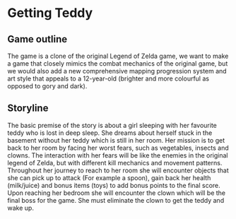 # Getting Teddy
## Game outline
The game is a clone of the original Legend of Zelda game, we want to make a game that closely mimics the combat mechanics of the original game, but we would also add a new comprehensive mapping progression system and art style that appeals to a 12-year-old (brighter and more colourful as opposed to gory and dark). 

## Storyline
The basic premise of the story is about a girl sleeping with her favourite teddy who is lost in deep sleep. She dreams about herself stuck in the basement without her teddy which is still in her room. Her mission is to get back to her room by facing her worst fears, such as vegetables, insects and clowns. The interaction with her fears will be like the enemies in the original legend of Zelda, but with different kill mechanics and movement patterns. Throughout her journey to reach to her room she will encounter objects that she can pick up to attack (For example a spoon), gain back her health (milk/juice) and bonus items (toys) to add bonus points to the final score. Upon reaching her bedroom she will encounter the clown which will be the final boss for the game. She must eliminate the clown to get the teddy and wake up. 
